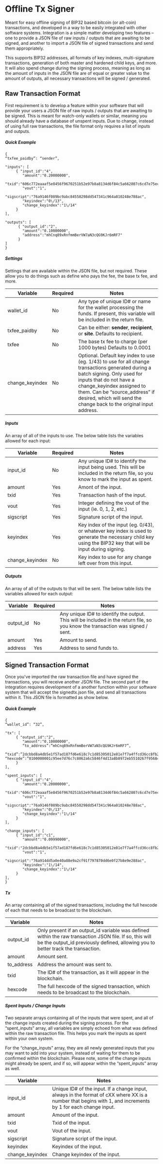 Offline Tx Signer
==============

Meant for easy offline signing of BIP32 based bitcoin (or alt-coin) transactions, and developed in a way to be easily integrated with other software systems.  Integration is a simple matter developing two features – one to provide a JSON file of raw inputs / outputs that are awaiting to be signed, and another to import a JSON file of signed transactions and send them appropriately.

This supports BIP32 addresses, all formats of key indexes, multi-signature transactions, generation of both master and hardened child keys, and more.  It will also spend change during the signing process, meaning as long as the amount of inputs in the JSON file are of equal or greater value to the amount of outputs, all necessary transactions will be signed / generated.


## Raw Transaction Format

First requirement is to develop a feature within your software that will provide your users a JSON file of raw inputs / outputs that are awaiting to be signed.  This is meant for watch-only wallets or similar, meaning you should already have a database of unspent inputs.  Due to change, instead of using full raw transactions, the file format only requires a list of inputs and outputs.


##### Quick Example

```
{
“txfee_paidby”: “sender”, 

"inputs": [
     { "input_id":"4",
        "amount":"0.20000000",
        "txid":"606c772eaaaf5e8456f9670251b52e97b8a8134d6f84c5a662807c6cd7e75ec9",
        "vout":"1",
        "sigscript":"76a9146f089bc9abc84550298dd547341c964a810248e788ac",
        "keyindex":"0\/13",
        "change_keyindex":"1\/14"
     }
],

"outputs": [
      { "output_id":"2",
        "amount":"0.10000000",
        "address":"mhCnq89xRnfmmBerVW7aN3cQG9KJr6mRF7"
      }
]
}
```


##### Settings

Settings that are available within the JSON file, but not required.  These allow you to do things such as define who pays the fee, the base tx fee, and more.

Variable | Required | Notes
-------- | -------- | -----
wallet_id | No | Any type of unique ID# or name for the wallet processing the funds.  If present, this variable will be included in the return file.
txfee_paidby | No | Can be either:  **sender**, **recipient**, or **site**.  Defaults to recipient.
txfee | No | The base tx fee to charge (per 1000 bytes)  Defaults to 0.0001
change_keyindex | No | Optional.  Default key index to use (eg. 1/43) to use for all change transactions generated during a batch signing.  Only used for inputs that do not have a change_keyindex assigned to them.  Can be “source_address” if desired, which will send the change back to the original input address.


##### Inputs

An array of all of the inputs to use.  The below table lists the variables allowed for each input:

Variable | Required | Notes
-------- | -------- | -----
input_id | No | Any unique ID# to identify the input being used.  This will be included in the return file, so you know to mark the input as spent.
amount | Yes | Amont of the input.
txid | Yes | Transaction hash of the input.
vout | Yes | Integer defining the vout of the input (ie. 0, 1, 2, etc.)
sigscript | Yes | Signature script of the input.
keyindex | Yes | Key index of the input (eg. 0/43), or whatever key index is used to generate the necessary child key using the BIP32 key that will be input during signing.
change_keyindex | No | Key index to use for any change left over from this input.  


##### Outputs

An array of all of the outputs to that will be sent.  The below table lists the variables allowed for each output:

Variable | Required | Notes
-------- | -------- | -----
output_id | No | Any unique ID# to identify the output.  This will be included in the return file, so you know the transaction was signed / sent.
amount | Yes | Amount  to send.
address | Yes | Address to send funds to.



## Signed Transaction Format

Once you've imported the raw transaction file and have signed the transactions, you will receive another JSON file.  The second part of the integration requires development of a another function within your software system that will accept the signedtx.json file, and send all transactions within it.  This JSON file is formatted as show below.


##### Quick Example

```
{
“wallet_id”: “32”, 

"tx": [
     { "output_id":"2",
        "amount":"0.10000000",
        “to_address”:”mhCnq89xRnfmmBerVW7aN3cQG9KJr6mRF7”, 
        “txid”:”2dcbbd8a4db5e1f57ad187fd6e618c7c1d85305012e81e7f7a4ffcd36cc8fb23”,   
“hexcode”:”0100000001c95ee7d76c7c8062a6c5846f4d13a8b8972eb5510267f956845eafaa2e776c60010000006a47304402204e1c925b4837e2916b3103d9a07c222891ae4b20820e21c166fa53e39a3e67570220006a202df997b9807dba30b437a0347ba5f3218183d01d1da1f909cb9a43eded012102b6da885ec39f34d0e598e2da3c6bf4e0974c18cae168659e62c7f052b17584dcffffffff0280969800000000001976a9141280dd253638815278dae4752e05520eb08c11f688ac706f9800000000001976a914dd5a0e40a88e9a2cf91f797870dd6e0f27b8e9e288ac00000000”
     }
],

"spent_inputs": [
     { "input_id":"4",
        "amount":"0.20000000",
        "txid":"606c772eaaaf5e8456f9670251b52e97b8a8134d6f84c5a662807c6cd7e75ec9",
        "vout":"1",
        "sigscript":"76a9146f089bc9abc84550298dd547341c964a810248e788ac",
        "keyindex":"0\/13",
        "change_keyindex":"1\/14"
     }
],

"change_inputs": [
     { "input_id":"c1",
        "amount":"0.09990000",
        "txid":"2dcbbd8a4db5e1f57ad187fd6e618c7c1d85305012e81e7f7a4ffcd36cc8fb23",
        "vout":"1",
        "sigscript":"76a914dd5a0e40a88e9a2cf91f797870dd6e0f27b8e9e288ac",
        "keyindex":"1\/14",
        "change_keyindex":"1\/14"
     }
],
}
```

##### Tx

An array containing all of the signed transactions, including the full hexcode of each that needs to be broadcast to the blockchain.

Variable | Notes
-------- | -----
output_id | Only present if an output_id variable was defined within the raw transaction JSON file.  If so, this will be the output_id previously defined, allowing you to better track the transaction.
amount | Amount sent.
to_address | Address the amount was sent to.
txid | The ID# of the transaction, as it will appear in the blockchain.
hexcode | The full hexcode of the signed transaction, which needs to be broadcast to the blockchain.


##### Spent Inputs / Change Inputs

Two separate arrays containing all of the inputs that were spent, and all of the change inputs created during the signing process.  For the “spent_inputs” array, all variables are simply echoed from what was defined within the raw transaction file.  This helps you mark the inputs as spent within your own system.

For the “change_inputs” array, they are all newly generated inputs that you may want to add into your system, instead of waiting for them to be confirmed within the blockchain.  Please note, some of the change inputs might already be spent, and if so, will appear within the “spent_inputs” array as well.

Variable | Notes
-------- | -----
input_id | Unique ID# of the input.  If a change input, always in the format of cXX where XX  is a number that begins with 1, and increments by 1 for each change input.
amount | Amount of the input.
txid | Txid of the input.
vout | Vout of the input.
sigscript | Signature script of the input.
keyindex | Keyindex of the input.
change_keyindex | Change keyindex of the input.


